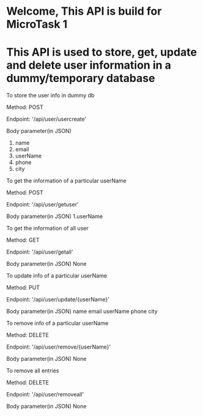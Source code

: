 
# Welcome, This API is build for MicroTask 1

# This API is used to store, get, update and delete user information in a dummy/temporary database

To store the user info in dummy db

Method: POST

Endpoint: '/api/user/usercreate'

Body parameter(in JSON)
1. name
2. email
3. userName
4. phone
5. city

To get the information of a particular userName

Method: POST

Endpoint: '/api/user/getuser'

Body parameter(in JSON)
1.userName

To get the information of all user

Method: GET

Endpoint: '/api/user/getall'

Body parameter(in JSON)
None

To update info of a particular userName

Method: PUT

Endpoint: '/api/user/update/{userName}'

Body parameter(in JSON)
name
email
userName
phone
city

To remove info of a particular userName

Method: DELETE

Endpoint: '/api/user/remove/{userName}'

Body parameter(in JSON)
None

To remove all entries

Method: DELETE

Endpoint: '/api/user/removeall'

Body parameter(in JSON)
None
